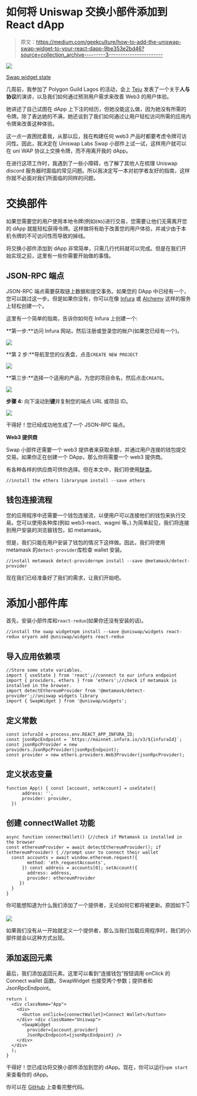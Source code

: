 # 如何将 Uniswap 交换小部件添加到 React dApp

> 原文：<https://medium.com/geekculture/how-to-add-the-uniswap-swap-widget-to-your-react-dapp-9be353e2bd46?source=collection_archive---------3----------------------->

![](img/e87f92a73b2ee64ae3232a6b7448c258.png)

[Swap widget state](https://docs.uniswap.org/sdk/widgets/swap-widget)

几周前，我参加了 Polygon Guild Lagos 的活动，会上 [Teju](https://twitter.com/TejuAdeyinka) 发表了一个关于**人与协议**的演讲，以及我们如何通过预测用户需求来改善 Web3 的用户体验。

她讲述了自己试图在 dApp 上下注的经历，但她没能这么做，因为她没有所需的令牌。除了表达她的不满，她还谈到了我们如何通过让用户轻松访问所需的应用内令牌来改善这种体验。

这一点一直困扰着我，从那以后，我在构建任何 web3 产品时都要考虑令牌可访问性。因此，我决定在 Uniswap Labs Swap 小部件上试一试，这样用户就可以在 uni WAP 协议上交换令牌，而不用离开我的 dApp。

在进行这项工作时，我遇到了一些小障碍，也了解了其他人在梳理 Uniswap discord 服务器时面临的常见问题。所以我决定写一本对初学者友好的指南，这样你就不必面对我们所面临的同样的问题。

# 交换部件

如果您需要您的用户使用本地令牌(例如`ENS`)进行交易，您需要让他们无需离开您的 dApp 就能轻松获得令牌。这样做将有助于改善您的用户体验，并减少由于本机令牌的不可访问性而导致的掉线。

将交换小部件添加到 dApp 非常简单，只需几行代码就可以完成。但是在我们开始实现之前，这里有一些你需要开始做的事情。

## JSON-RPC 端点

JSON-RPC 端点需要获取链上数据和提交事务。如果您的 DApp 中已经有一个，您可以跳过这一步。但是如果你没有，你可以在像 [Infura](http://infura.io) 或 [Alchemy](http://alchemy.com) 这样的服务上轻松创建一个。

这里有一个简单的指南，告诉你如何在 Infura 上创建一个:

**第一步:**访问 Infura 网站，然后注册或登录您的帐户(如果您已经有一个)。

![](img/ab166489ba2b5b6e31d18fc01d29e3b9.png)

**第 2 步:**导航至您的仪表盘，点击`CREATE NEW PROJECT`

![](img/7b601bc5fc4e133e895dade3ea6e2a3c.png)

**第三步:**选择一个适用的产品，为您的项目命名，然后点击`CREATE`。

![](img/f943384a676aeb2104bb9dd198e68460.png)

**步骤 4:** 向下滚动到**键**并复制您的端点 URL 或项目 ID。

![](img/f7bc229f4a7cdbe80dbd789740b11af2.png)

干得好！您已经成功地生成了一个 JSON-RPC 端点。

**Web3 提供商**

Swap 小部件还需要一个 web3 提供者来获取余额，并通过用户连接的钱包提交交易。如果你正在创建一个 DApp，那么你将需要一个 web3 提供商。

有各种各样的供应商可供你选择。但在本文中，我们将使用[醚类](https://docs.ethers.io/v5/api/providers/)。

```
//install the ethers librarynpm install --save ethers
```

## **钱包连接流程**

您的应用程序中还需要一个钱包连接流，以便用户可以连接他们的钱包来执行交易。您可以使用各种库(例如 web3-react、wagmi 等。).为简单起见，我们将连接到用户安装的浏览器钱包，如 metamask。

但是，我们只能在用户安装了钱包的情况下这样做。因此，我们将使用 metamask 的`detect-provider`库检查 wallet 安装。

```
//install metamask detect-providernpm install --save @metamask/detect-provider
```

现在我们已经准备好了我们的需求，让我们开始吧。

# 添加小部件库

首先，安装小部件库和`react-redux`(如果你还没有安装的话)。

```
//install the swap widgetnpm install --save @uniswap/widgets react-redux oryarn add @uniswap/widgets react-redux
```

## 导入应用依赖项

```
//Store some state variables.
import { useState } from 'react';//connect to our infura endpoint
import { providers, ethers } from 'ethers';//check if metamask is installed in the browser.
import detectEthereumProvider from '@metamask/detect-provider';//uniswap widgets library
import { SwapWidget } from '@uniswap/widgets';
```

## 定义常数

```
const infuraId = process.env.REACT_APP_INFURA_ID;
const jsonRpcEndpoint = `https://mainnet.infura.io/v3/${infuraId}`;
const jsonRpcProvider = new providers.JsonRpcProvider(jsonRpcEndpoint);
const provider = new ethers.providers.Web3Provider(jsonRpcProvider);
```

## 定义状态变量

```
function App() { const [account, setAccount] = useState({
      address: '',
      provider: provider,
  })
```

## 创建 connectWallet 功能

```
async function connectWallet() {//check if Metamask is installed in the browser
const ethereumProvider = await detectEthereumProvider(); if (ethereumProvider) { //prompt user to connect their wallet
  const accounts = await window.ethereum.request({
        method: 'eth_requestAccounts',
      }) const address = accounts[0]; setAccount({
        address: address,
        provider: ethereumProvider
     })
  }
}
```

你可能想知道为什么我们添加了一个提供者，无论如何它都将被更新。原因如下👇

![](img/4b7e1378d348bdac5d936591ded34308.png)

如果我们没有从一开始就定义一个提供者，那么当我们加载应用程序时，我们的小部件就会以这种方式出现。

## 添加返回元素

最后，我们添加返回元素。这里可以看到“连接钱包”按钮调用 onClick 的 Connect wallet 函数。SwapWidget 也接受两个参数；提供者和 JsonRpcEndpoint。

```
return (
  <div className="App">
    <div>
      <button onClick={connectWallet}>Connect Wallet</button>
    </div> <div className="Uniswap">
      <SwapWidget
        provider={account.provider}
        JsonRpcEndpoint={jsonRpcEndpoint} />
    </div>
  </div>
  );
}
```

干得好！您已成功将交换小部件添加到您的 dApp。现在，你可以运行`npm start`来查看你的 dApp。

你可以在 [GitHub](https://github.com/jelilat/uniswap-widget) 上查看完整代码。